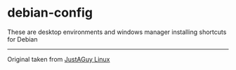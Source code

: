 # debian-config

These are desktop environments and windows manager installing shortcuts for Debian
___

Original taken from [JustAGuy Linux](https://github.com/drewgrif)
